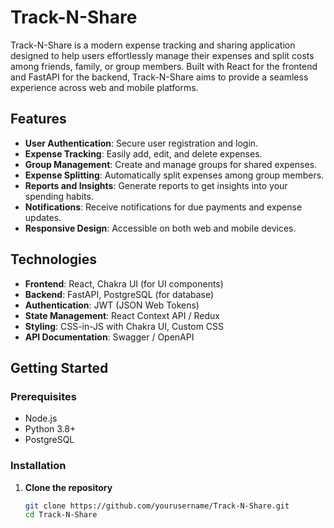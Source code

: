 # Track-N-Share

Track-N-Share is a modern expense tracking and sharing application designed to help users effortlessly manage their expenses and split costs among friends, family, or group members. Built with React for the frontend and FastAPI for the backend, Track-N-Share aims to provide a seamless experience across web and mobile platforms.

## Features

- **User Authentication**: Secure user registration and login.
- **Expense Tracking**: Easily add, edit, and delete expenses.
- **Group Management**: Create and manage groups for shared expenses.
- **Expense Splitting**: Automatically split expenses among group members.
- **Reports and Insights**: Generate reports to get insights into your spending habits.
- **Notifications**: Receive notifications for due payments and expense updates.
- **Responsive Design**: Accessible on both web and mobile devices.

## Technologies

- **Frontend**: React, Chakra UI (for UI components)
- **Backend**: FastAPI, PostgreSQL (for database)
- **Authentication**: JWT (JSON Web Tokens)
- **State Management**: React Context API / Redux
- **Styling**: CSS-in-JS with Chakra UI, Custom CSS
- **API Documentation**: Swagger / OpenAPI

## Getting Started

### Prerequisites

- Node.js
- Python 3.8+
- PostgreSQL

### Installation

1. **Clone the repository**
   ```sh
   git clone https://github.com/yourusername/Track-N-Share.git
   cd Track-N-Share

